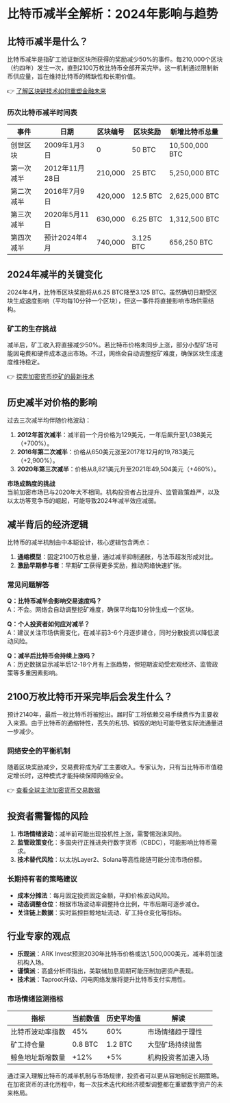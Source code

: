 # 比特币减半全解析：2024年影响与趋势  

## 比特币减半是什么？  
比特币减半是指矿工验证新区块所获得的奖励减少50%的事件。每210,000个区块（约四年）发生一次，直到2100万枚比特币全部开采完毕。这一机制通过限制新币供应量，旨在维持比特币的稀缺性和长期价值。  

👉 [了解区块链技术如何重塑金融未来](https://bit.ly/okx_welcome)  

### 历次比特币减半时间表  
| 事件          | 日期               | 区块编号 | 区块奖励 | 新增比特币总量  |  
|---------------|--------------------|----------|----------|----------------|  
| 创世区块      | 2009年1月3日       | 0        | 50 BTC   | 10,500,000 BTC  |  
| 第一次减半    | 2012年11月28日     | 210,000  | 25 BTC   | 5,250,000 BTC   |  
| 第二次减半    | 2016年7月9日       | 420,000  | 12.5 BTC | 2,625,000 BTC   |  
| 第三次减半    | 2020年5月11日      | 630,000  | 6.25 BTC | 1,312,500 BTC   |  
| 第四次减半    | 预计2024年4月      | 740,000  | 3.125 BTC| 656,250 BTC     |  

## 2024年减半的关键变化  
2024年4月，比特币区块奖励将从6.25 BTC降至3.125 BTC。虽然确切日期受区块生成速度影响（平均每10分钟一个区块），但这一事件将直接影响市场供需结构。  

### 矿工的生存挑战  
减半后，矿工收入将直接减少50%。若比特币价格未同步上涨，部分小型矿场可能因电费和硬件成本退出市场。不过，网络会自动调整挖矿难度，确保区块生成速度维持稳定。  

👉 [探索加密货币挖矿的最新技术](https://bit.ly/okx_welcome)  

## 历史减半对价格的影响  
过去三次减半均伴随价格波动：  
1. **2012年首次减半**：减半前一个月价格为129美元，一年后飙升至1,038美元（+700%）。  
2. **2016年第二次减半**：价格从650美元涨至2017年12月的19,783美元（+2,900%）。  
3. **2020年第三次减半**：价格从8,821美元升至2021年49,504美元（+460%）。  

**市场成熟度的挑战**  
当前加密市场已与2020年大不相同。机构投资者占比提升、监管政策趋严，以及以太坊等竞争币的崛起，可能导致2024年减半效应减弱。  

## 减半背后的经济逻辑  
比特币的减半机制由中本聪设计，核心逻辑包含两点：  
1. **通缩模型**：固定2100万枚总量，通过减半抑制通胀，与法币超发形成对比。  
2. **激励早期参与者**：早期矿工获得更多奖励，推动网络快速扩张。  

### 常见问题解答  
**Q：比特币减半会影响交易速度吗？**  
A：不会。网络会自动调整挖矿难度，确保平均每10分钟生成一个区块。  

**Q：个人投资者如何应对减半？**  
A：建议关注市场供需变化，在减半前3-6个月逐步建仓，同时分散投资以降低波动风险。  

**Q：减半后比特币会持续上涨吗？**  
A：历史数据显示减半后12-18个月有上涨趋势，但短期波动受宏观经济、监管政策等多重因素影响。  

## 2100万枚比特币开采完毕后会发生什么？  
预计2140年，最后一枚比特币将被挖出。届时矿工将依赖交易手续费作为主要收入来源。由于比特币的通缩特性，丢失的私钥、销毁的地址可能导致实际流通量进一步减少。  

### 网络安全的平衡机制  
随着区块奖励减少，交易费将成为矿工主要收入。专家认为，只有当比特币市值稳定增长时，这种模式才能持续保障网络安全。  

👉 [查看全球主流加密货币交易数据](https://bit.ly/okx_welcome)  

## 投资者需警惕的风险  
1. **市场情绪波动**：减半前可能出现投机性上涨，需警惕泡沫风险。  
2. **监管政策变化**：多国央行正推进央行数字货币（CBDC），可能影响比特币需求。  
3. **技术替代风险**：以太坊Layer2、Solana等高性能链可能分流市场份额。  

### 长期持有者的策略建议  
- **成本分摊法**：每月固定投资固定金额，平抑价格波动风险。  
- **动态调整仓位**：根据市场波动率调整持仓比例，牛市后期可逐步减仓。  
- **关注链上数据**：实时监控巨鲸地址流动、矿工持仓变化等指标。  

## 行业专家的观点  
- **乐观派**：ARK Invest预测2030年比特币价格或达1,500,000美元，减半将加速机构入场。  
- **谨慎派**：高盛分析师指出，美联储加息周期可能压制加密资产表现。  
- **技术派**：Taproot升级、闪电网络发展将提升比特币支付实用性。  

### 市场情绪监测指标  
| 指标                | 当前数值 | 历史平均值 | 解读                  |  
|---------------------|----------|------------|-----------------------|  
| 比特币波动率指数    | 45%      | 60%        | 市场情绪趋于理性      |  
| 矿工持仓量          | 0.8 BTC  | 1.2 BTC    | 大型矿场持续抛售      |  
| 鲸鱼地址新增数量    | +12%     | +5%        | 机构投资者加速入场    |  

通过深入理解比特币的减半机制与市场规律，投资者可以更从容地制定长期策略。在加密货币的进化历程中，每一次技术迭代和经济模型调整都在重塑数字资产的未来格局。